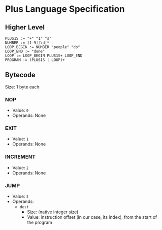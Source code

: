 # Plus Language Specification

## Higher Level

```plain
PLUS1S := "+" "1" "s"
NUMBER := [1-9][\d]*
LOOP_BEGIN := NUMBER "people" "do"
LOOP_END := "done"
LOOP := LOOP_BEGIN PLUS1S+ LOOP_END
PROGRAM := (PLUS1S | LOOP)+
```

## Bytecode

Size: 1 byte each

### NOP

- Value: `0`
- Operands: None

### EXIT

- Value: `1`
- Operands: None

### INCREMENT

- Value: `2`
- Operands: None

### JUMP

- Value: `3`
- Operands:
  - `dest`
    - Size: (native integer size)
    - Value: instruction offset (in our case, its index),
             from the start of the program
